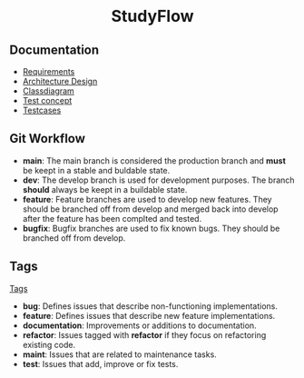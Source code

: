 <h1 align="center">
  <br>
  <br>
  StudyFlow
  <br>
</h1>


## Documentation

- [Requirements](https://http.cat/404)
- [Architecture Design](https://github.com/mvoemel/studyflow/blob/main/docs/architecture.md)
- [Classdiagram](https://github.com/mvoemel/studyflow/blob/main/docs/classdiagram.md)
- [Test concept](https://http.cat/404)
- [Testcases](https://http.cat/404)

## Git Workflow

- **main**: The main branch is considered the production branch and **must** be keept in a stable and buldable state.
- **dev**: The develop branch is used for development purposes. The branch __should__ always be keept in a buildable state. 
- **feature**: Feature branches are used to develop new features. They should be branched off from develop and merged back into develop after the feature has been complted and tested.
- **bugfix**: Bugfix branches are used to fix known bugs. They should be branched off from develop.

## Tags

[Tags](https://github.com/mvoemel/studyflow/labels)

- **bug**: Defines issues that describe non-functioning implementations.
- **feature**: Defines issues that describe new feature implementations.
- **documentation**: Improvements or additions to documentation.
- **refactor**: Issues tagged with **refactor** if they focus on refactoring existing code. 
- **maint**: Issues that are related to maintenance tasks.
- **test**: Issues that add, improve or fix tests.
